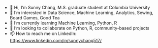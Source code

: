 - 👋 Hi, I’m Sunny Chang, M.S. graduate student at Columbia University 
- 👀 I’m interested in Data Science, Machine Learning, Analytics, Sewing, Board Games, Good Tea
- 🌱 I’m currently learning Machine Learning, Python, R
- 💞️ I’m looking to collaborate on Python, R, community-based projects
- 📫 How to reach me on LinkedIn: https://www.linkedin.com/in/sunnychang517/

<!---
sunnychang517/sunnychang517 is a ✨ special ✨ repository because its `README.md` (this file) appears on your GitHub profile.
You can click the Preview link to take a look at your changes.
--->
